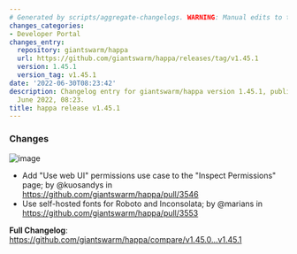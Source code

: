 ```yaml
---
# Generated by scripts/aggregate-changelogs. WARNING: Manual edits to this files will be overwritten.
changes_categories:
- Developer Portal
changes_entry:
  repository: giantswarm/happa
  url: https://github.com/giantswarm/happa/releases/tag/v1.45.1
  version: 1.45.1
  version_tag: v1.45.1
date: '2022-06-30T08:23:42'
description: Changelog entry for giantswarm/happa version 1.45.1, published on 30
  June 2022, 08:23.
title: happa release v1.45.1
---
```


### Changes

![image](https://user-images.githubusercontent.com/273727/176880460-48f922b1-92ab-4fa3-9d1d-1407768d8863.png)


* Add "Use web UI" permissions use case to the "Inspect Permissions" page; by @kuosandys in https://github.com/giantswarm/happa/pull/3546
* Use self-hosted fonts for Roboto and Inconsolata; by @marians in https://github.com/giantswarm/happa/pull/3553


**Full Changelog**: https://github.com/giantswarm/happa/compare/v1.45.0...v1.45.1
